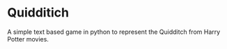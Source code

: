 # Quidditich
A simple text based game in python to represent the Quidditch from Harry Potter movies.
